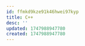 ```yaml
---
id: ffmkd9kze91k46hwei97kyp
title: C++
desc: ''
updated: 1747988947780
created: 1747988947780
---
```

